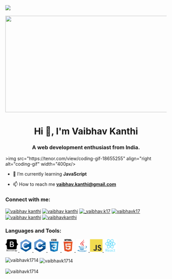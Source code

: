 ![](https://komarev.com/ghpvc/?username=vaibhavk17)
<div align="center">
  <img src="https://media.giphy.com/media/dWesBcTLavkZuG35MI/giphy.gif" width="600" height="300"/>
</div>
<h1 align="center">Hi 👋, I'm Vaibhav Kanthi</h1>
<h3 align="center">A web development enthusiast from India.</h3>
>img src="https://tenor.com/view/coding-gif-18655255" align="right alt="coding-gif" width="400px/>

- 🌱 I’m currently learning **JavaScript**

- 📫 How to reach me **vaibhav.kanthi@gmail.com**

<h3 align="left">Connect with me:</h3>
<p align="left">
<a href="https://www.linkedin.com/in/vaibhav-kanthi/" target="blank"><img align="center" src="https://raw.githubusercontent.com/rahuldkjain/github-profile-readme-generator/master/src/images/icons/Social/linked-in-alt.svg" alt="vaibhav kanthi" height="30" width="40" /></a>
<a href="https://stackoverflow.com/users/20959083/vaibhav-kanthi" target="blank"><img align="center" src="https://raw.githubusercontent.com/rahuldkjain/github-profile-readme-generator/master/src/images/icons/Social/stack-overflow.svg" alt="vaibhav kanthi" height="30" width="40" /></a>
<a href="https://www.instagram.com/_vaibhav.k17/" target="blank"><img align="center" src="https://raw.githubusercontent.com/rahuldkjain/github-profile-readme-generator/master/src/images/icons/Social/instagram.svg" alt="_vaibhav.k17" height="30" width="40" /></a>
<a href="https://www.codechef.com/users/vaibhavk17" target="blank"><img align="center" src="https://cdn.jsdelivr.net/npm/simple-icons@3.1.0/icons/codechef.svg" alt="vaibhavk17" height="30" width="40" /></a>
<a href="https://www.hackerrank.com/vaibhav_kanthi" target="blank"><img align="center" src="https://raw.githubusercontent.com/rahuldkjain/github-profile-readme-generator/master/src/images/icons/Social/hackerrank.svg" alt="vaibhav kanthi" height="30" width="40" /></a>
<a href="https://auth.geeksforgeeks.org/user/vaibhavkanthi/" target="blank"><img align="center" src="https://raw.githubusercontent.com/rahuldkjain/github-profile-readme-generator/master/src/images/icons/Social/geeks-for-geeks.svg" alt="vaibhavkanthi" height="30" width="40" /></a>
</p>

<h3 align="left">Languages and Tools:</h3>
<p align="left"> <a href="https://getbootstrap.com" target="_blank" rel="noreferrer"> <img src="https://raw.githubusercontent.com/devicons/devicon/master/icons/bootstrap/bootstrap-plain-wordmark.svg" alt="bootstrap" width="40" height="40"/> </a> <a href="https://www.cprogramming.com/" target="_blank" rel="noreferrer"> <img src="https://raw.githubusercontent.com/devicons/devicon/master/icons/c/c-original.svg" alt="c" width="40" height="40"/> </a> <a href="https://www.w3schools.com/cpp/" target="_blank" rel="noreferrer"> <img src="https://raw.githubusercontent.com/devicons/devicon/master/icons/cplusplus/cplusplus-original.svg" alt="cplusplus" width="40" height="40"/> </a> <a href="https://www.w3schools.com/css/" target="_blank" rel="noreferrer"> <img src="https://raw.githubusercontent.com/devicons/devicon/master/icons/css3/css3-original-wordmark.svg" alt="css3" width="40" height="40"/> </a> <a href="https://www.w3.org/html/" target="_blank" rel="noreferrer"> <img src="https://raw.githubusercontent.com/devicons/devicon/master/icons/html5/html5-original-wordmark.svg" alt="html5" width="40" height="40"/> </a> <a href="https://www.java.com" target="_blank" rel="noreferrer"> <img src="https://raw.githubusercontent.com/devicons/devicon/master/icons/java/java-original.svg" alt="java" width="40" height="40"/> </a> <a href="https://developer.mozilla.org/en-US/docs/Web/JavaScript" target="_blank" rel="noreferrer"> <img src="https://raw.githubusercontent.com/devicons/devicon/master/icons/javascript/javascript-original.svg" alt="javascript" width="40" height="40"/> </a> <a href="https://reactjs.org/" target="_blank" rel="noreferrer"> <img src="https://raw.githubusercontent.com/devicons/devicon/master/icons/react/react-original-wordmark.svg" alt="react" width="40" height="40"/> </a> </p>

<p><img align="left" src="https://github-readme-stats.vercel.app/api/top-langs?username=vaibhavk1714&show_icons=true&locale=en&layout=compact" alt="vaibhavk1714" /></p>

<p>&nbsp;<img align="center" src="https://github-readme-stats.vercel.app/api?username=vaibhavk1714&show_icons=true&locale=en" alt="vaibhavk1714" /></p>

<p><img align="center" src="https://github-readme-streak-stats.herokuapp.com/?user=vaibhavk1714&" alt="vaibhavk1714" /></p>
